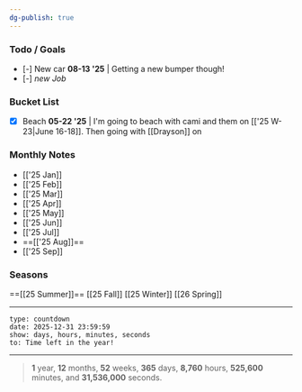 ```yaml
---
dg-publish: true
---
```

### Todo / Goals
- [-] New car
	**08-13 '25** | Getting a new bumper though!
- [-] *new* *Job*

### Bucket List
- [x] Beach
	**05-22 '25** | I'm going to beach with cami and them on [['25 W-23|June 16-18]]. Then going with [[Drayson]] on 
### Monthly Notes
- [['25 Jan]]
- [['25 Feb]]
- [['25 Mar]]
- [['25 Apr]]
- [['25 May]]
- [['25 Jun]]
- [['25 Jul]]
- ==[['25 Aug]]==
- [['25 Sep]]
### Seasons
==[[25 Summer]]==
[[25 Fall]]
[[25 Winter]]
[[26 Spring]]

---
```widgets
type: countdown
date: 2025-12-31 23:59:59
show: days, hours, minutes, seconds
to: Time left in the year!
```

---
>**1** year, **12** months, **52** weeks, **365** days, **8,760** hours, **525,600** minutes, and **31,536,000** seconds.